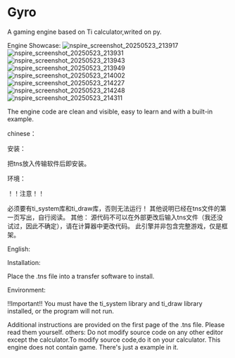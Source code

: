 # Gyro
A gaming engine based on Ti calculator,writed on py.

Engine Showcase:
![nspire_screenshot_20250523_213917](https://github.com/user-attachments/assets/e72b0f8d-346d-4513-b511-f494dea17f4e)
![nspire_screenshot_20250523_213931](https://github.com/user-attachments/assets/eed3b7e5-4e30-40c7-a36b-7cacd117c9e8)
![nspire_screenshot_20250523_213943](https://github.com/user-attachments/assets/1c90c80e-4a3c-41ab-b957-c438e943600d)
![nspire_screenshot_20250523_213949](https://github.com/user-attachments/assets/7d892e80-0fd3-4082-bf61-3ac849f6fa18)
![nspire_screenshot_20250523_214002](https://github.com/user-attachments/assets/880f0208-89f2-4300-bea7-b3f5080e28d3)
![nspire_screenshot_20250523_214227](https://github.com/user-attachments/assets/25a2b89b-02d4-4ef2-b0cc-9e6eea6c3a51)
![nspire_screenshot_20250523_214248](https://github.com/user-attachments/assets/87232cb6-d817-4bfd-8968-13f4a4fb067c)
![nspire_screenshot_20250523_214311](https://github.com/user-attachments/assets/fd575baf-904b-4fed-8725-86fe0f13ef3c)

The engine code are clean and visible, easy to learn and with a built-in example.

chinese：

安装：

把tns放入传输软件后即安装。

环境：

！！注意！！

必须要有ti_system库和ti_draw库，否则无法运行！
其他说明已经在tns文件的第一页写出，自行阅读。
其他：
源代码不可以在外部更改后输入tns文件（我还没试过，因此不确定），请在计算器中更改代码。
此引擎并非包含完整游戏，仅是框架。

English:

Installation:

Place the .tns file into a transfer software to install.

Environment:

!!Important!!
You must have the ti_system library and ti_draw library installed, or the program will not run.

Additional instructions are provided on the first page of the .tns file. Please read them yourself.
others:
Do not modify source code on any other editor except the calculator.To modify source code,do it on your calculator.
This engine does not contain game. There's just a example in it.
